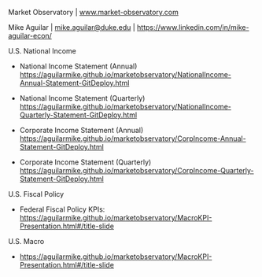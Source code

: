 Market Observatory | www.market-observatory.com 

Mike Aguilar | mike.aguilar@duke.edu | https://www.linkedin.com/in/mike-aguilar-econ/

U.S. National Income 

 - National Income Statement (Annual) https://aguilarmike.github.io/marketobservatory/NationalIncome-Annual-Statement-GitDeploy.html

 - National Income Statement (Quarterly) https://aguilarmike.github.io/marketobservatory/NationalIncome-Quarterly-Statement-GitDeploy.html

- Corporate Income Statement (Annual) https://aguilarmike.github.io/marketobservatory/CorpIncome-Annual-Statement-GitDeploy.html

- Corporate Income Statement (Quarterly) https://aguilarmike.github.io/marketobservatory/CorpIncome-Quarterly-Statement-GitDeploy.html

U.S. Fiscal Policy 

- Federal Fiscal Policy KPIs: https://aguilarmike.github.io/marketobservatory/MacroKPI-Presentation.html#/title-slide

U.S. Macro 
- https://aguilarmike.github.io/marketobservatory/MacroKPI-Presentation.html#/title-slide
